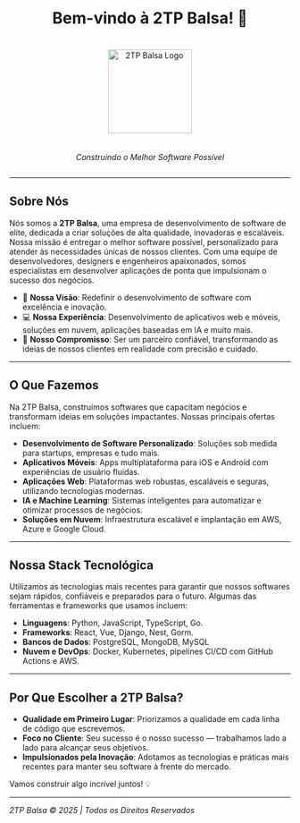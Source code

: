 <div style="display: flex; flex-direction: column; align-items: center; text-align: center;">
  <h1>Bem-vindo à 2TP Balsa! 🚀</h1>
  <img src="https://avatars.githubusercontent.com/u/204403245?s=400&u=03ce374762403df272d383e0be563e2302974e5f&v=4" alt="2TP Balsa Logo" style="width: 150px; height: 150px; margin: 20px 0;"/>
  <p><em>Construindo o Melhor Software Possível</em></p>
</div>

---

## Sobre Nós

Nós somos a **2TP Balsa**, uma empresa de desenvolvimento de software de elite, dedicada a criar soluções de alta qualidade, inovadoras e escaláveis. Nossa missão é entregar o melhor software possível, personalizado para atender às necessidades únicas de nossos clientes. Com uma equipe de desenvolvedores, designers e engenheiros apaixonados, somos especialistas em desenvolver aplicações de ponta que impulsionam o sucesso dos negócios.

- 🌟 **Nossa Visão**: Redefinir o desenvolvimento de software com excelência e inovação.  
- 💻 **Nossa Experiência**: Desenvolvimento de aplicativos web e móveis, soluções em nuvem, aplicações baseadas em IA e muito mais.  
- 🤝 **Nosso Compromisso**: Ser um parceiro confiável, transformando as ideias de nossos clientes em realidade com precisão e cuidado.

---

## O Que Fazemos

Na 2TP Balsa, construímos softwares que capacitam negócios e transformam ideias em soluções impactantes. Nossas principais ofertas incluem:

- **Desenvolvimento de Software Personalizado**: Soluções sob medida para startups, empresas e tudo mais.  
- **Aplicativos Móveis**: Apps multiplataforma para iOS e Android com experiências de usuário fluidas.  
- **Aplicações Web**: Plataformas web robustas, escaláveis e seguras, utilizando tecnologias modernas.  
- **IA e Machine Learning**: Sistemas inteligentes para automatizar e otimizar processos de negócios.  
- **Soluções em Nuvem**: Infraestrutura escalável e implantação em AWS, Azure e Google Cloud.

---

## Nossa Stack Tecnológica

Utilizamos as tecnologias mais recentes para garantir que nossos softwares sejam rápidos, confiáveis e preparados para o futuro. Algumas das ferramentas e frameworks que usamos incluem:

- **Linguagens**: Python, JavaScript, TypeScript, Go.  
- **Frameworks**: React, Vue, Django, Nest, Gorm. 
- **Bancos de Dados**: PostgreSQL, MongoDB, MySQL  
- **Nuvem e DevOps**: Docker, Kubernetes, pipelines CI/CD com GitHub Actions e AWS.

---

## Por Que Escolher a 2TP Balsa?

- **Qualidade em Primeiro Lugar**: Priorizamos a qualidade em cada linha de código que escrevemos.  
- **Foco no Cliente**: Seu sucesso é o nosso sucesso — trabalhamos lado a lado para alcançar seus objetivos.  
- **Impulsionados pela Inovação**: Adotamos as tecnologias e práticas mais recentes para manter seu software à frente do mercado.  

Vamos construir algo incrível juntos! 💡

---

*2TP Balsa © 2025 | Todos os Direitos Reservados*
